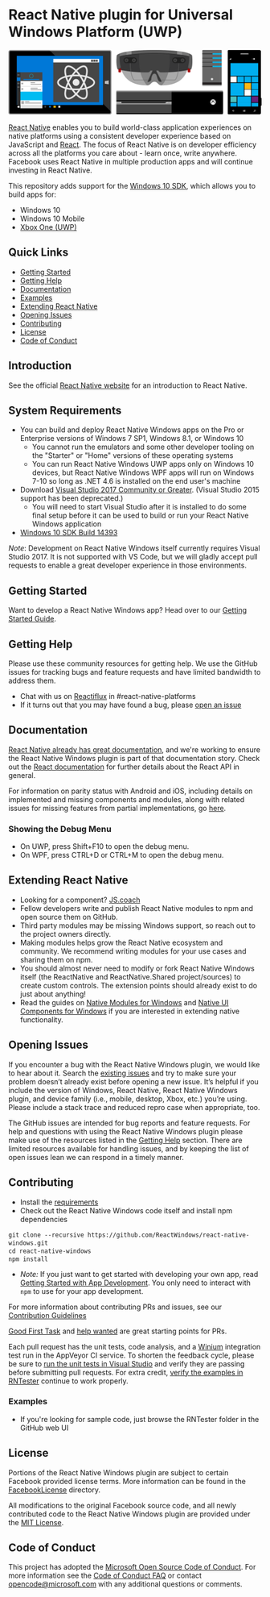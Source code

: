 ﻿# React Native plugin for Universal Windows Platform (UWP)

![Hero Image with Logo](./.github/hero.png)

[React Native](http://facebook.github.io/react-native) enables you to build world-class application experiences on native platforms using a consistent developer experience based on JavaScript and [React](http://facebook.github.io/react). The focus of React Native is on developer efficiency across all the platforms you care about - learn once, write anywhere. Facebook uses React Native in multiple production apps and will continue investing in React Native.

This repository adds support for the [Windows 10 SDK](https://developer.microsoft.com/en-us/windows/downloads), which allows you to build apps for:
* Windows 10
* Windows 10 Mobile
* [Xbox One (UWP)](https://msdn.microsoft.com/en-us/windows/uwp/xbox-apps/index)

## Quick Links

- [Getting Started](#getting-started)
- [Getting Help](#getting-help)
- [Documentation](#documentation)
- [Examples](#examples)
- [Extending React Native](#extending-react-native)
- [Opening Issues](#opening-issues)
- [Contributing](#contributing)
- [License](#license)
- [Code of Conduct](#code-of-conduct)

## Introduction

See the official [React Native website](https://facebook.github.io/react-native/) for an introduction to React Native.

## System Requirements

- You can build and deploy React Native Windows apps on the Pro or Enterprise versions of Windows 7 SP1, Windows 8.1, or Windows 10
	- You cannot run the emulators and some other developer tooling on the "Starter" or "Home" versions of these operating systems
	- You can run React Native Windows UWP apps only on Windows 10 devices, but React Native Windows WPF apps will run on Windows 7-10 so long as .NET 4.6 is installed on the end user's machine
- Download [Visual Studio 2017 Community or Greater](https://www.visualstudio.com/downloads/). (Visual Studio 2015 support has been deprecated.)
	- You will need to start Visual Studio after it is installed to do some final setup before it can be used to build or run your React Native Windows application
- [Windows 10 SDK Build 14393](https://developer.microsoft.com/en-us/windows/downloads/sdk-archive)

*Note*: Development on React Native Windows itself currently requires Visual Studio 2017. It is not supported with VS Code, but we will gladly accept pull requests to enable a great developer experience in those environments.

## Getting Started

Want to develop a React Native Windows app? Head over to our [Getting Started Guide](docs/GettingStarted.md).

## Getting Help

Please use these community resources for getting help. We use the GitHub issues for tracking bugs and feature requests and have limited bandwidth to address them.

- Chat with us on [Reactiflux](https://discord.gg/0ZcbPKXt5bWJVmUY) in #react-native-platforms
- If it turns out that you may have found a bug, please [open an issue](#opening-issues)

## Documentation

[React Native already has great documentation](https://facebook.github.io/react-native/docs/getting-started.html), and we're working to ensure the React Native Windows plugin is part of that documentation story. Check out the [React documentation](http://facebook.github.io/react/) for further details about the React API in general.

For information on parity status with Android and iOS, including details on implemented and missing components and modules, along with related issues for missing features from partial implementations, go [here](docs/CoreParityStatus.md).

### Showing the Debug Menu

- On UWP, press Shift+F10 to open the debug menu.
- On WPF, press CTRL+D or CTRL+M to open the debug menu.

## Extending React Native

- Looking for a component? [JS.coach](https://js.coach/react-native)
- Fellow developers write and publish React Native modules to npm and open source them on GitHub.
- Third party modules may be missing Windows support, so reach out to the project owners directly.
- Making modules helps grow the React Native ecosystem and community. We recommend writing modules for your use cases and sharing them on npm.
- You should almost never need to modify or fork React Native Windows itself (the ReactNative and ReactNative.Shared project/sources) to create custom controls. The extension points should already exist to do just about anything!
- Read the guides on [Native Modules for Windows](docs/NativeModulesWindows.md) and [Native UI Components for Windows](docs/NativeComponentsWindows.md) if you are interested in extending native functionality.

## Opening Issues

If you encounter a bug with the React Native Windows plugin, we would like to hear about it. Search the [existing issues](https://github.com/ReactWindows/react-native-windows/issues) and try to make sure your problem doesn’t already exist before opening a new issue. It’s helpful if you include the version of Windows, React Native, React Native Windows plugin, and device family (i.e., mobile, desktop, Xbox, etc.) you’re using. Please include a stack trace and reduced repro case when appropriate, too.

The GitHub issues are intended for bug reports and feature requests. For help and questions with using the React Native Windows plugin please make use of the resources listed in the [Getting Help](#getting-help) section. There are limited resources available for handling issues, and by keeping the list of open issues lean we can respond in a timely manner.

## Contributing

- Install the [requirements](#requirements)
- Check out the React Native Windows code itself and install npm dependencies
```
git clone --recursive https://github.com/ReactWindows/react-native-windows.git
cd react-native-windows
npm install
```
- *Note:* If you just want to get started with developing your own app, read [Getting Started with App Development](#GettingStarted). You only need to interact with `npm` to use for your app development.

For more information about contributing PRs and issues, see our [Contribution Guidelines](CONTRIBUTING.md)

[Good First Task](https://github.com/ReactWindows/react-native-windows/labels/Good%20First%20Task) and [help wanted](https://github.com/ReactWindows/react-native-windows/labels/help%20wanted) are great starting points for PRs.

Each pull request has the unit tests, code analysis, and a [Winium](https://github.com/2gis/Winium) integration test run in the AppVeyor CI service. To shorten the feedback cycle, please be sure to [run the unit tests in Visual Studio](CONTRIBUTING.md#running-unit-tests-in-visual-studio) and verify they are passing before submitting pull requests. For extra credit, [verify the examples in RNTester](CONTRIBUTING.md#using-rntester) continue to work properly.

### Examples

- If you're looking for sample code, just browse the RNTester folder in the GitHub web UI

## License

Portions of the React Native Windows plugin are subject to certain Facebook provided license terms. More information can be found in the [FacebookLicense](FacebookLicense) directory.

All modifications to the original Facebook source code, and all newly contributed code to the React Native Windows plugin are provided under the [MIT License](LICENSE).

## Code of Conduct

This project has adopted the [Microsoft Open Source Code of Conduct](https://opensource.microsoft.com/codeofconduct/). For more information see the [Code of Conduct FAQ](https://opensource.microsoft.com/codeofconduct/faq/) or contact [opencode@microsoft.com](mailto:opencode@microsoft.com) with any additional questions or comments.
